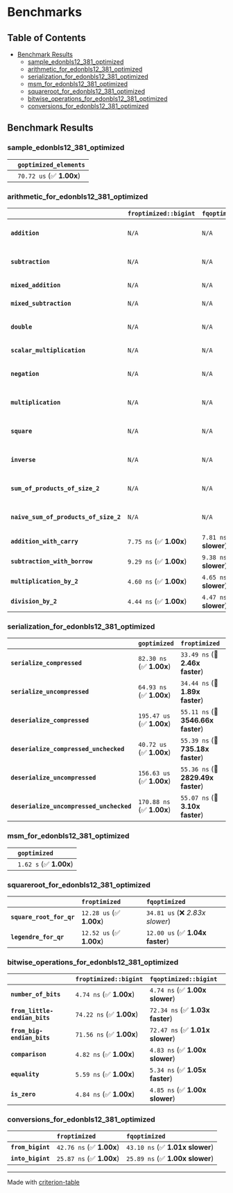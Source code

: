 # Benchmarks

## Table of Contents

- [Benchmark Results](#benchmark-results)
    - [sample_edonbls12_381_optimized](#sample_edonbls12_381_optimized)
    - [arithmetic_for_edonbls12_381_optimized](#arithmetic_for_edonbls12_381_optimized)
    - [serialization_for_edonbls12_381_optimized](#serialization_for_edonbls12_381_optimized)
    - [msm_for_edonbls12_381_optimized](#msm_for_edonbls12_381_optimized)
    - [squareroot_for_edonbls12_381_optimized](#squareroot_for_edonbls12_381_optimized)
    - [bitwise_operations_for_edonbls12_381_optimized](#bitwise_operations_for_edonbls12_381_optimized)
    - [conversions_for_edonbls12_381_optimized](#conversions_for_edonbls12_381_optimized)

## Benchmark Results

### sample_edonbls12_381_optimized

|        | `goptimized_elements`           |
|:-------|:------------------------------- |
|        | `70.72 us` (✅ **1.00x**)        |

### arithmetic_for_edonbls12_381_optimized

|                                       | `froptimized::bigint`          | `fqoptimized::bigint`          | `goptimized`              | `fqoptimized`                    | `froptimized`                     |
|:--------------------------------------|:-------------------------------|:-------------------------------|:--------------------------|:---------------------------------|:--------------------------------- |
| **`addition`**                        | `N/A`                          | `N/A`                          | `446.70 ns` (✅ **1.00x**) | `9.85 ns` (🚀 **45.34x faster**)  | `9.65 ns` (🚀 **46.30x faster**)   |
| **`subtraction`**                     | `N/A`                          | `N/A`                          | `467.14 ns` (✅ **1.00x**) | `10.20 ns` (🚀 **45.79x faster**) | `10.73 ns` (🚀 **43.54x faster**)  |
| **`mixed_addition`**                  | `N/A`                          | `N/A`                          | `463.74 ns` (✅ **1.00x**) | `N/A`                            | `N/A`                             |
| **`mixed_subtraction`**               | `N/A`                          | `N/A`                          | `471.89 ns` (✅ **1.00x**) | `N/A`                            | `N/A`                             |
| **`double`**                          | `N/A`                          | `N/A`                          | `344.36 ns` (✅ **1.00x**) | `6.31 ns` (🚀 **54.59x faster**)  | `6.56 ns` (🚀 **52.53x faster**)   |
| **`scalar_multiplication`**           | `N/A`                          | `N/A`                          | `156.49 us` (✅ **1.00x**) | `N/A`                            | `N/A`                             |
| **`negation`**                        | `N/A`                          | `N/A`                          | `N/A`                     | `7.06 ns` (✅ **1.01x faster**)   | `7.11 ns` (✅ **1.00x**)           |
| **`multiplication`**                  | `N/A`                          | `N/A`                          | `N/A`                     | `44.76 ns` (✅ **1.02x slower**)  | `44.03 ns` (✅ **1.00x**)          |
| **`square`**                          | `N/A`                          | `N/A`                          | `N/A`                     | `37.84 ns` (✅ **1.02x faster**)  | `38.63 ns` (✅ **1.00x**)          |
| **`inverse`**                         | `N/A`                          | `N/A`                          | `N/A`                     | `7.35 us` (✅ **1.05x faster**)   | `7.75 us` (✅ **1.00x**)           |
| **`sum_of_products_of_size_2`**       | `N/A`                          | `N/A`                          | `N/A`                     | `62.81 ns` (✅ **1.00x faster**)  | `63.06 ns` (✅ **1.00x**)          |
| **`naive_sum_of_products_of_size_2`** | `N/A`                          | `N/A`                          | `N/A`                     | `94.10 ns` (✅ **1.03x faster**)  | `96.64 ns` (✅ **1.00x**)          |
| **`addition_with_carry`**             | `7.75 ns` (✅ **1.00x**)        | `7.81 ns` (✅ **1.01x slower**) | `N/A`                     | `N/A`                            | `N/A`                             |
| **`subtraction_with_borrow`**         | `9.29 ns` (✅ **1.00x**)        | `9.38 ns` (✅ **1.01x slower**) | `N/A`                     | `N/A`                            | `N/A`                             |
| **`multiplication_by_2`**             | `4.60 ns` (✅ **1.00x**)        | `4.65 ns` (✅ **1.01x slower**) | `N/A`                     | `N/A`                            | `N/A`                             |
| **`division_by_2`**                   | `4.44 ns` (✅ **1.00x**)        | `4.47 ns` (✅ **1.01x slower**) | `N/A`                     | `N/A`                            | `N/A`                             |

### serialization_for_edonbls12_381_optimized

|                                          | `goptimized`              | `froptimized`                      | `fqoptimized`                       |
|:-----------------------------------------|:--------------------------|:-----------------------------------|:----------------------------------- |
| **`serialize_compressed`**               | `82.30 ns` (✅ **1.00x**)  | `33.49 ns` (🚀 **2.46x faster**)    | `32.94 ns` (🚀 **2.50x faster**)     |
| **`serialize_uncompressed`**             | `64.93 ns` (✅ **1.00x**)  | `34.44 ns` (🚀 **1.89x faster**)    | `33.29 ns` (🚀 **1.95x faster**)     |
| **`deserialize_compressed`**             | `195.47 us` (✅ **1.00x**) | `55.11 ns` (🚀 **3546.66x faster**) | `56.97 ns` (🚀 **3431.17x faster**)  |
| **`deserialize_compressed_unchecked`**   | `40.72 us` (✅ **1.00x**)  | `55.39 ns` (🚀 **735.18x faster**)  | `53.41 ns` (🚀 **762.44x faster**)   |
| **`deserialize_uncompressed`**           | `156.63 us` (✅ **1.00x**) | `55.36 ns` (🚀 **2829.49x faster**) | `53.55 ns` (🚀 **2925.06x faster**)  |
| **`deserialize_uncompressed_unchecked`** | `170.88 ns` (✅ **1.00x**) | `55.07 ns` (🚀 **3.10x faster**)    | `53.58 ns` (🚀 **3.19x faster**)     |

### msm_for_edonbls12_381_optimized

|        | `goptimized`            |
|:-------|:----------------------- |
|        | `1.62 s` (✅ **1.00x**)  |

### squareroot_for_edonbls12_381_optimized

|                          | `froptimized`            | `fqoptimized`                    |
|:-------------------------|:-------------------------|:-------------------------------- |
| **`square_root_for_qr`** | `12.28 us` (✅ **1.00x**) | `34.81 us` (❌ *2.83x slower*)    |
| **`legendre_for_qr`**    | `12.52 us` (✅ **1.00x**) | `12.00 us` (✅ **1.04x faster**)  |

### bitwise_operations_for_edonbls12_381_optimized

|                               | `froptimized::bigint`          | `fqoptimized::bigint`            |
|:------------------------------|:-------------------------------|:-------------------------------- |
| **`number_of_bits`**          | `4.74 ns` (✅ **1.00x**)        | `4.74 ns` (✅ **1.00x slower**)   |
| **`from_little-endian_bits`** | `74.22 ns` (✅ **1.00x**)       | `72.34 ns` (✅ **1.03x faster**)  |
| **`from_big-endian_bits`**    | `71.56 ns` (✅ **1.00x**)       | `72.47 ns` (✅ **1.01x slower**)  |
| **`comparison`**              | `4.82 ns` (✅ **1.00x**)        | `4.83 ns` (✅ **1.00x slower**)   |
| **`equality`**                | `5.59 ns` (✅ **1.00x**)        | `5.34 ns` (✅ **1.05x faster**)   |
| **`is_zero`**                 | `4.84 ns` (✅ **1.00x**)        | `4.85 ns` (✅ **1.00x slower**)   |

### conversions_for_edonbls12_381_optimized

|                   | `froptimized`            | `fqoptimized`                    |
|:------------------|:-------------------------|:-------------------------------- |
| **`from_bigint`** | `42.76 ns` (✅ **1.00x**) | `43.10 ns` (✅ **1.01x slower**)  |
| **`into_bigint`** | `25.87 ns` (✅ **1.00x**) | `25.89 ns` (✅ **1.00x slower**)  |

---
Made with [criterion-table](https://github.com/nu11ptr/criterion-table)

